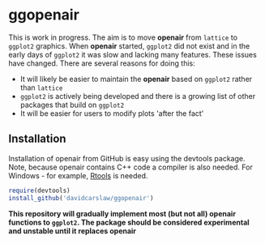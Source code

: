 # ggopenair

This is work in progress. The aim is to move **openair** from `lattice` to `ggplot2` graphics. When **openair** started, `ggplot2` did not exist and in the early days of `ggplot2` it was slow and lacking many features. These issues have changed. There are several reasons for doing this:

- It will likely be easier to maintain the **openair** based on `ggplot2` rather than `lattice`
- `ggplot2` is actively being developed and there is a growing list of other packages that build on `ggplot2`
- It will be easier for users to modify plots 'after the fact'

## Installation

Installation of openair from GitHub is easy using the devtools
package. Note, because openair contains C++ code a compiler is also
needed. For Windows - for example,
[Rtools](http://cran.r-project.org/bin/windows/Rtools/) is needed.

```R
require(devtools)
install_github('davidcarslaw/ggopenair')
```

**This repository will gradually implement most (but not all) openair functions to `ggplot2`. The package should be considered experimental and unstable until it replaces openair**